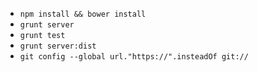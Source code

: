 * ```npm install && bower install```
* ```grunt server```
* ```grunt test```
* ```grunt server:dist```
* ```git config --global url."https://".insteadOf git://```